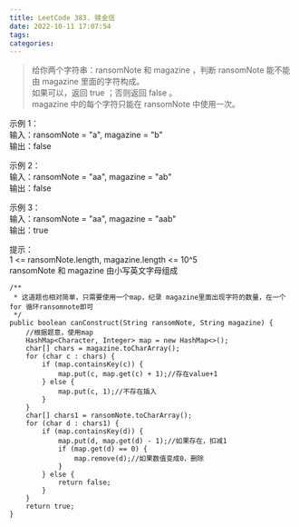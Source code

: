 ```yaml
---
title: LeetCode 383. 赎金信
date: 2022-10-11 17:07:54
tags:
categories:
---
```


> 给你两个字符串：ransomNote 和 magazine ，判断 ransomNote 能不能由 magazine 里面的字符构成。  
> 如果可以，返回 true ；否则返回 false 。  
> magazine 中的每个字符只能在 ransomNote 中使用一次。
 
<!--more-->
示例 1：  
输入：ransomNote = "a", magazine = "b"  
输出：false  

示例 2：  
输入：ransomNote = "aa", magazine = "ab"  
输出：false  

示例 3：  
输入：ransomNote = "aa", magazine = "aab"  
输出：true  

提示：  
1 <= ransomNote.length, magazine.length <= 10^5  
ransomNote 和 magazine 由小写英文字母组成  

```
/**
 * 这道题也相对简单，只需要使用一个map，纪录 magazine里面出现字符的数量，在一个for 循环ransomnote即可
 */
public boolean canConstruct(String ransomNote, String magazine) {
    //根据题意，使用map
    HashMap<Character, Integer> map = new HashMap<>();
    char[] chars = magazine.toCharArray();
    for (char c : chars) {
        if (map.containsKey(c)) {
            map.put(c, map.get(c) + 1);//存在value+1
        } else {
            map.put(c, 1);//不存在插入
        }
    }
    char[] chars1 = ransomNote.toCharArray();
    for (char d : chars1) {
        if (map.containsKey(d)) {
            map.put(d, map.get(d) - 1);//如果存在，扣减1
            if (map.get(d) == 0) {
                map.remove(d);//如果数值变成0，删除
            }
        } else {
            return false;
        }
    }
    return true;
}

```
